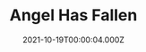 ---
title: "Angel Has Fallen"
year: 2019
date: 2021-10-19T00:00:04.000Z
permalink: /almanac/movies/2021-10-19-angel-has-fallen/index.html
link: https://letterboxd.com/rknightuk/film/angel-has-fallen/1/
rating: 3
tmdbid: 423204
---